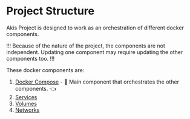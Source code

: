 # Project Structure

Akis Project is designed to work as an orchestration of different docker components.

!!!
Because of the nature of the project, the components are not independent. Updating one component may require updating the other components too.
!!!

These docker components are:

1. [Docker Compose](/project-structure/docker-compose/) - :brain: Main component that orchestrates the other components. :point_left:
2. [Services](/project-structure/services/)
3. [Volumes](/project-structure/volumes/)
4. [Networks](/project-structure/networks/)
